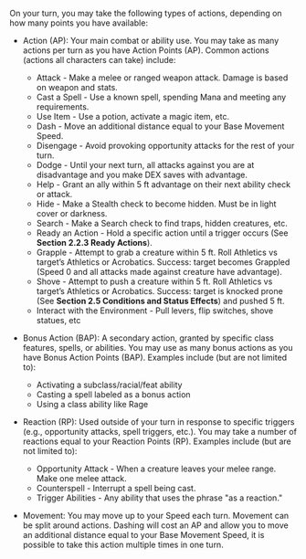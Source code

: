 On your turn, you may take the following types of actions, depending on how many points you have available:

- Action (AP): Your main combat or ability use. You may take as many actions per turn as you have Action Points (AP). Common actions (actions all characters can take) include:
	- Attack - Make a melee or ranged weapon attack. Damage is based on weapon and stats.
	- Cast a Spell - Use a known spell, spending Mana and meeting any requirements.
	- Use Item - Use a potion, activate a magic item, etc.
	- Dash - Move an additional distance equal to your Base Movement Speed.
	- Disengage - Avoid provoking opportunity attacks for the rest of your turn.
	- Dodge - Until your next turn, all attacks against you are at disadvantage and you make DEX saves with advantage.
	- Help - Grant an ally within 5 ft advantage on their next ability check or attack.
	- Hide - Make a Stealth check to become hidden. Must be in light cover or darkness.
	- Search - Make a Search check to find traps, hidden creatures, etc.
	- Ready an Action - Hold a specific action until a trigger occurs (See **Section 2.2.3 Ready Actions**).
	- Grapple - Attempt to grab a creature within 5 ft. Roll Athletics vs target’s Athletics or Acrobatics. Success: target becomes Grappled (Speed 0 and all attacks made against creature have advantage).
	- Shove - Attempt to push a creature within 5 ft. Roll Athletics vs target’s Athletics or Acrobatics. Success: target is knocked prone (See **Section 2.5 Conditions and Status Effects**) and pushed 5 ft.
	- Interact with the Environment - Pull levers, flip switches, shove statues, etc

- Bonus Action (BAP): A secondary action, granted by specific class features, spells, or abilities. You may use as many bonus actions as you have Bonus Action Points (BAP). Examples include (but are not limited to):
	- Activating a subclass/racial/feat ability 
	- Casting a spell labeled as a bonus action
	- Using a class ability like Rage

- Reaction (RP): Used outside of your turn in response to specific triggers (e.g., opportunity attacks, spell triggers, etc.). You may take a number of reactions equal to your Reaction Points (RP). Examples include (but are not limited to):
	- Opportunity Attack - When a creature leaves your melee range. Make one melee attack.
	- Counterspell - Interrupt a spell being cast.
	- Trigger Abilities - Any ability that uses the phrase "as a reaction."

- Movement: You may move up to your Speed each turn. Movement can be split around actions. Dashing will cost an AP and allow you to move an additional distance equal to your Base Movement Speed, it is possible to take this action multiple times in one turn.